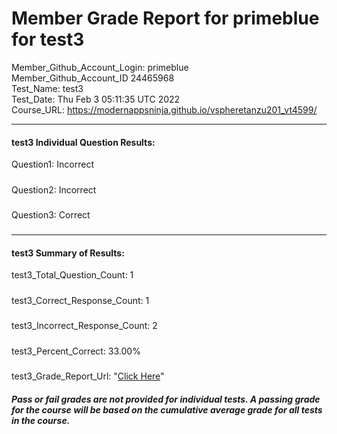 # Member Grade Report for primeblue for test3  
   
Member_Github_Account_Login: primeblue  
Member_Github_Account_ID 24465968  
Test_Name: test3  
Test_Date: Thu Feb  3 05:11:35 UTC 2022  
Course_URL: https://modernappsninja.github.io/vspheretanzu201_vt4599/  
   
---  
#### test3 Individual Question Results:  
Question1: Incorrect  
#####  
Question2: Incorrect  
#####  
Question3: Correct  
#####  
---  
#### test3 Summary of Results:  
test3_Total_Question_Count: 1  
#####  
test3_Correct_Response_Count: 1  
#####  
test3_Incorrect_Response_Count: 2  
#####  
test3_Percent_Correct: 33.00%  
#####  
test3_Grade_Report_Url: "[Click Here](https://github.com/modernappsninjas/primeblue/blob/main/static/userdata/courses/vspheretanzu201_vt4599/grade_report.pr472.test3.md)"
##### Pass or fail grades are not provided for individual tests. A passing grade for the course will be based on the cumulative average grade for all tests in the course.  

